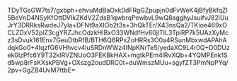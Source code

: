 TDyTGsGW7ts7/gxbph+ehvuMdBaOxk0dFRgGZpupjn0dFvWeK4jBfyBkfqZI5BeVnD4NSyKfOttDVIkZKdV2ZdsB1qwbrqPewbvL9wQ8agghyJsuifvJ82lUuJrY3DRRksRwdeJ7yla+DFNt9aXIOb2t3s+3hQkTEr/X43nsQa2/TKioe469xOCLZDxV52plZ3cgYRZJhcOdzkHIBxO33WNdfHv60jlTIL3TpiRP7k5UAzXyMcz3sDvuk161Enx7GeuDtbRfB/BTH6Q6RPxZoHRRs3O0a4RSunMbxwdAPAhAdqkGo0+4IqzfG6VHhvcv4luSRDnWWz4INpKNrTe5/yedaXC9L4r0Q+D0DUzek0lzPfc6Y9T32klRVZNUoO3FEKBkHAX+mgtkPEm4lRvXQb+4YQMPEnk1Sd5wp8rFsKXskPBVg+OXszg2oudDRC0t+duWmszMUu+sgyfZT3PmNpPYq/2pv+GgZB4UvM7ttbE=
